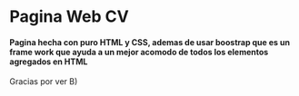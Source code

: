 # Pagina Web CV
#### Pagina hecha con puro HTML y CSS, ademas de usar boostrap que es un frame work que ayuda a un mejor acomodo de todos los elementos agregados en HTML
Gracias por ver B)
